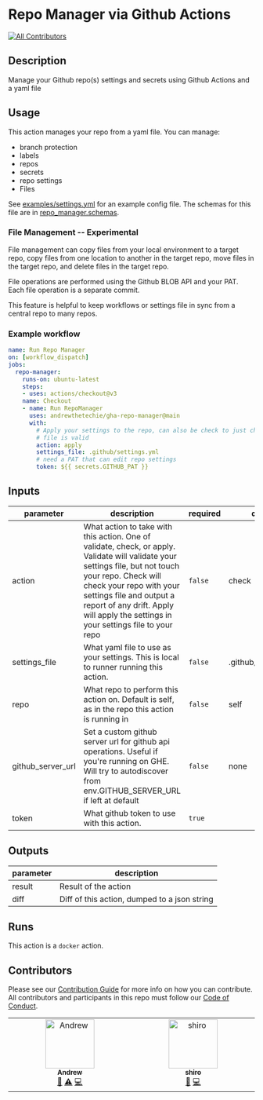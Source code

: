 # Repo Manager via Github Actions
<!-- ALL-CONTRIBUTORS-BADGE:START - Do not remove or modify this section -->
[![All Contributors](https://img.shields.io/badge/all_contributors-2-orange.svg?style=flat-square)](#contributors-)
<!-- ALL-CONTRIBUTORS-BADGE:END -->

<!-- action-docs-description -->
## Description

Manage your Github repo(s) settings and secrets using Github Actions and a yaml file


<!-- action-docs-description -->

## Usage

This action manages your repo from a yaml file. You can manage:

* branch protection
* labels
* repos
* secrets
* repo settings
* Files

See [examples/settings.yml](./examples/settings.yml) for an example config file. The schemas for this file are in [repo_manager.schemas](./repo_magager/schemas).

### File Management -- Experimental

File management can copy files from your local environment to a target repo, copy files from one location to another in the target repo, move files in the target repo, and delete files in the target repo.

File operations are performed using the Github BLOB API and your PAT. Each file operation is a separate commit.

This feature is helpful to keep workflows or settings file in sync from a central repo to many repos.

### Example workflow

```yaml
name: Run Repo Manager
on: [workflow_dispatch]
jobs:
  repo-manager:
    runs-on: ubuntu-latest
    steps:
    - uses: actions/checkout@v3
    name: Checkout
    - name: Run RepoManager
      uses: andrewthetechie/gha-repo-manager@main
      with:
        # Apply your settings to the repo, can also be check to just check repo settings vs your file or validate, to validate your
        # file is valid
        action: apply
        settings_file: .github/settings.yml
        # need a PAT that can edit repo settings
        token: ${{ secrets.GITHUB_PAT }}

```

<!-- action-docs-inputs -->
## Inputs

| parameter | description | required | default |
| - | - | - | - |
| action | What action to take with this action. One of validate, check, or apply. Validate will validate your settings file, but not touch your repo. Check will check your repo with your settings file and output a report of any drift. Apply will apply the settings in your settings file to your repo | `false` | check |
| settings_file | What yaml file to use as your settings. This is local to runner running this action. | `false` | .github/settings.yml |
| repo | What repo to perform this action on. Default is self, as in the repo this action is running in | `false` | self |
| github_server_url | Set a custom github server url for github api operations. Useful if you're running on GHE. Will try to autodiscover from env.GITHUB_SERVER_URL if left at default | `false` | none |
| token | What github token to use with this action. | `true` |  |



<!-- action-docs-inputs -->

<!-- action-docs-outputs -->
## Outputs

| parameter | description |
| - | - |
| result | Result of the action |
| diff | Diff of this action, dumped to a json string |



<!-- action-docs-outputs -->

<!-- action-docs-runs -->
## Runs

This action is a `docker` action.


<!-- action-docs-runs -->

## Contributors

Please see our [Contribution Guide](./CONTRIBUTING.md) for more info on how you can contribute. All contributors and participants in this repo must follow our [Code of Conduct](./CODE_OF_CONDUCT.md).
<!-- ALL-CONTRIBUTORS-LIST:START - Do not remove or modify this section -->
<!-- prettier-ignore-start -->
<!-- markdownlint-disable -->
<table>
  <tbody>
    <tr>
      <td align="center" valign="top" width="14.28%"><a href="https://github.com/andrewthetechie"><img src="https://avatars.githubusercontent.com/u/1377314?v=4?s=100" width="100px;" alt="Andrew"/><br /><sub><b>Andrew</b></sub></a><br /><a href="#ideas-andrewthetechie" title="Ideas, Planning, & Feedback">🤔</a> <a href="https://github.com/andrewthetechie/gha-repo-manager/commits?author=andrewthetechie" title="Tests">⚠️</a> <a href="https://github.com/andrewthetechie/gha-repo-manager/commits?author=andrewthetechie" title="Code">💻</a></td>
      <td align="center" valign="top" width="14.28%"><a href="https://github.com/actuarysailor"><img src="https://avatars.githubusercontent.com/u/24359398?v=4?s=100" width="100px;" alt="shiro"/><br /><sub><b>shiro</b></sub></a><br /><a href="https://github.com/andrewthetechie/gha-repo-manager/issues?q=author%3Aactuarysailor" title="Bug reports">🐛</a> <a href="https://github.com/andrewthetechie/gha-repo-manager/commits?author=actuarysailor" title="Code">💻</a></td>
    </tr>
  </tbody>
</table>

<!-- markdownlint-restore -->
<!-- prettier-ignore-end -->

<!-- ALL-CONTRIBUTORS-LIST:END -->

<!-- ALL-CONTRIBUTORS-LIST:START - Do not remove or modify this section -->
<!-- prettier-ignore-start -->
<!-- markdownlint-disable -->

<!-- markdownlint-restore -->
<!-- prettier-ignore-end -->

<!-- ALL-CONTRIBUTORS-LIST:END -->
<!-- prettier-ignore-start -->
<!-- markdownlint-disable -->

<!-- markdownlint-restore -->
<!-- prettier-ignore-end -->

<!-- ALL-CONTRIBUTORS-LIST:END -->
